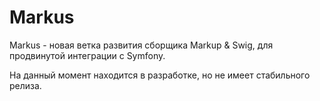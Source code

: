 Markus
========================

Markus - новая ветка развития сборщика Markup & Swig, для продвинутой интеграции с Symfony.

На данный момент находится в разработке, но не имеет стабильного релиза.